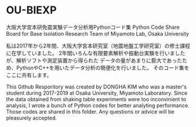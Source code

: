 # OU-BIEXP
大阪大学宮本研免震実験データ分析用Pythonコード集
Python Code Share Board for Base Isolation Research Team of Miyamoto Lab, Osaka University

私は2017年から2年間、大阪大学宮本研究室（地震地盤工学研究室）の修士課程に在学していました。
2年間いろんな有限要素解析や振動台実験を行いましたが、解析ソフトや測定装置から得られた
データの量があまりに膨大であったため、PythonやC++を用いたデータ分析の簡便化を行いました。
そのコード集をここに共有します。

This Github Resporitory was created by DONGHA KIM who was a master's student during 2017-2019 at Osaka University, Miyamoto Laboratory. Since the data obtained from shaking table experiments were too inconvinient to analysis, I wrote a bunch of Python codes for better analyting performance. Those codes are shared in this folder. Any questions or advice will be pleasurely accepted.
